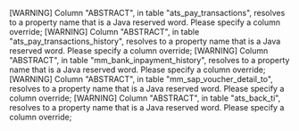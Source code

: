 [WARNING] Column "ABSTRACT", in table "ats_pay_transactions", resolves to a property name that is a Java reserved word.  Please specify a column override;
[WARNING] Column "ABSTRACT", in table "ats_pay_transactions_history", resolves to a property name that is a Java reserved word.  Please specify a column override;
[WARNING] Column "ABSTRACT", in table "mm_bank_inpayment_history", resolves to a property name that is a Java reserved word.  Please specify a column override;
[WARNING] Column "ABSTRACT", in table "mm_sap_voucher_detail_to", resolves to a property name that is a Java reserved word.  Please specify a column override;
[WARNING] Column "ABSTRACT", in table "ats_back_ti", resolves to a property name that is a Java reserved word.  Please specify a column override;
